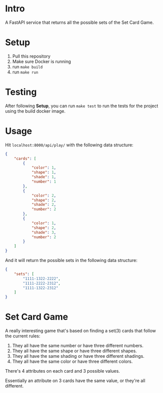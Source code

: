 # Intro
A FastAPI service that returns all the possible sets of the Set Card Game.

# Setup
1. Pull this repository
2. Make sure Docker is running
3. run `make build`
4. run `make run`

# Testing
After following **Setup**, you can run `make test` to run the tests for the project using the build docker image.


# Usage
Hit `localhost:8000/api/play/` with the following data structure:

```json
{
    "cards": [
        {
            "color": 1,
            "shape": 1,
            "shade": 1,
            "number": 1
        },
        {
            "color": 2,
            "shape": 2,
            "shade": 2,
            "number": 2
        },
        {
            "color": 1,
            "shape": 2,
            "shade": 3,
            "number": 2
        }
    ]
}
```

And it will return the possible sets in the following data structure:

```json
{
    "sets": [
        "1111-1322-2222",
        "1111-2222-2312",
        "1111-1322-2312"
    ]
}
```


# Set Card Game
A really interesting game that's based on finding a set(3) cards that follow the current rules:

1. They all have the same number or have three different numbers.
2. They all have the same shape or have three different shapes.
3. They all have the same shading or have three different shadings.
4. They all have the same color or have three different colors.

There's 4 attributes on each card and 3 possible values.

Essentially an attribute on 3 cards have the same value, or they're all different.



